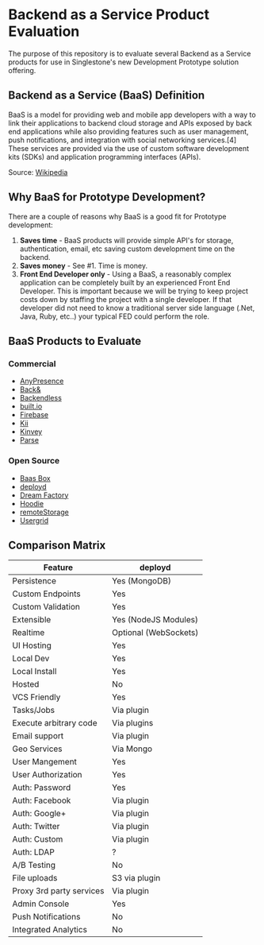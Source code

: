 # Backend as a Service Product Evaluation

The purpose of this repository is to evaluate several Backend as a Service products for use in Singlestone's new Development Prototype solution offering.

## Backend as a Service (BaaS) Definition

BaaS is a model for providing web and mobile app developers with a way to link their applications to backend cloud storage and APIs exposed by back end applications while also providing features such as user management, push notifications, and integration with social networking services.[4] These services are provided via the use of custom software development kits (SDKs) and application programming interfaces (APIs).

Source: [Wikipedia](http://en.wikipedia.org/wiki/Mobile_Backend_as_a_service)

## Why BaaS for Prototype Development?

There are a couple of reasons why BaaS is a good fit for Prototype development:

1. **Saves time** - BaaS products will provide simple API's for storage, authentication, email, etc saving custom development time on the backend.
2. **Saves money** - See #1. Time is money.
3. **Front End Developer only** - Using a BaaS, a reasonably complex application can be completely built by an experienced Front End Developer. This is important because we will be trying to keep project costs down by staffing the project with a single developer. If that developer did not need to know a traditional server side language (.Net, Java, Ruby, etc..) your typical FED could perform the role.

## BaaS Products to Evaluate

### Commercial
* [AnyPresence](http://www.anypresence.com/)
* [Back&](https://www.backand.com/)
* [Backendless](http://backendless.com/)
* [built.io](https://www.built.io/)
* [Firebase](https://www.firebase.com/)
* [Kii](http://en.kii.com/)
* [Kinvey](http://www.kinvey.com/)
* [Parse](https://parse.com/)


### Open Source
* [Baas Box](http://www.baasbox.com/)
* [deployd](http://deployd.com/)
* [Dream Factory](https://www.dreamfactory.com/)
* [Hoodie](http://hood.ie/)
* [remoteStorage](http://remotestorage.io/)
* [Usergrid](http://usergrid.incubator.apache.org/)

## Comparison Matrix

Feature | deployd
--------|--------
Persistence | Yes (MongoDB)
Custom Endpoints | Yes
Custom Validation | Yes
Extensible | Yes (NodeJS Modules)
Realtime | Optional (WebSockets)
UI Hosting | Yes
Local Dev | Yes
Local Install | Yes
Hosted | No
VCS Friendly | Yes
Tasks/Jobs | Via plugin
Execute arbitrary code | Via plugins
Email support | Via plugin
Geo Services | Via Mongo
User Mangement | Yes
User Authorization | Yes
Auth: Password | Yes
Auth: Facebook | Via plugin
Auth: Google+ | Via plugin
Auth: Twitter | Via plugin
Auth: Custom | Via plugin
Auth: LDAP | ?
A/B Testing | No
File uploads | S3 via plugin
Proxy 3rd party services | Via plugin
Admin Console | Yes
Push Notifications | No
Integrated Analytics | No

